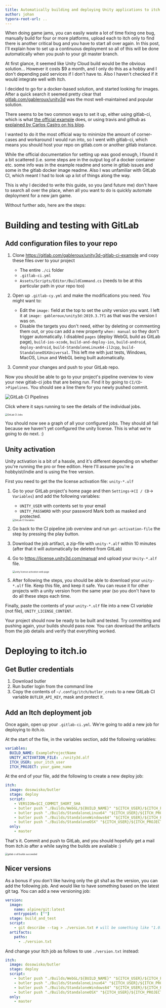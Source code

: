 ```yaml
---
title: Automatically building and deploying Unity applications to itch.io
author: johan
typora-root-url: ..
---
```


When doing game jams, you can easily waste a lot of time fixing one bug, manually build for four or more platforms, upload each to itch only to find there is another critical bug and you have to start all over again. In this post, I'll explain how to set up a continuous deployment so all of this will be done automatically when you push to your git master branch.

At first glance, it seemed like Unity Cloud build would be the obvious solution... However it costs $9 a month, and I only do this as a hobby and I don't depending paid services if I don't have to. Also I haven't checked if it would integrate well with Itch.

I decided to go for a docker-based solution, and started looking for images. After a quick search it seemed pretty clear that [gitlab.com/gableroux/unity3d](https://gitlab.com/gableroux/unity3d) was the most well-maintained and popular solution.

There seems to be two common ways to set it up, either using gitlab-ci, which is what [the official example](https://gitlab.com/gableroux/unity3d-gitlab-ci-example) does, or using travis and github as [explained by Carlos Castro on his blog](https://gitlab.com/gableroux/unity3d-gitlab-ci-example).

I wanted to do it the most official way to minimize the amount of corner-cases and workaround I would run into, so I went with gitlab-ci, which means you should host your repo on gitlab.com or another gitlab instance.

While the official documentation for setting up was good enough, I found it a bit scattered (i.e. some steps are in the output log of a docker container etc. some info was in the example readme and some in gitlab issues and some in the gitlab docker image readme. Also I was unfamiliar with GitLab CI, which meant I had to look up a lot of things along the way.

This is why I decided to write this guide, so you (and future me) don't have to search all over the place, when all you want to do is quickly automate deployment for a new jam game.

Without further ado, here are the steps:

# Building and testing with GitLab

## Add configuration files to your repo

1. Clone https://gitlab.com/gableroux/unity3d-gitlab-ci-example and copy these files over to your project
   * The entire `./ci` folder
   * `.gitlab-ci.yml`
   * `Assets/Scripts/Editor/BuildCommand.cs` (needs to be at this particular path in your repo too)

2. Open up `.gitlab-cy.yml` and make the modifications you need. You might want to:
   * Edit the `image:` field at the top to set the unity version you want. I left it at `image: gableroux/unity3d:2019.3.7f1` as that was the version I was on.
   * Disable the targets you don't need, either by deleting or commenting them out, or you can add a new property `when: manual` so they don't trigger automatically. I disabled `pages` (deploy WebGL build as GitLab page), `build-ios-xcode`, `build-and-deploy-ios`, `build-android`, `deploy-android`, `build-StandaloneLinux64-il2cpp`, `build-StandaloneOSXUniversal`. This left me with just tests, Windows, MacOS, Linux and WebGL being built automatically.
3. Commit your changes and push to your GitLab repo.

Now you should be able to go to your project's pipeline overview to view your new gitlab-ci jobs that are being run. Find it by going to `CI/CD`->`Pipelines`. You should see a line there for you newly pushed commit.

![GitLab CI Pipelines](/assets/gitlab-ci-pipelines.png)

Click where it says running to see the details of the individual jobs.

<img src="/assets/gitlab-ci-jobs.png" alt="GitLab CI Jobs" style="zoom:50%;" />

You should now see a graph of all your configured jobs. They should all fail because we haven't yet configured the unity license. This is what we're going to do next. :)

## Unity activation

Unity activation is a bit of a hassle, and it's different depending on whether you're running the pro or free edition. Here I'll assume you're a hobbyist/indie and is using the free version.

First you need to get the the license activation file: `unity-*.ulf`
  1. Go to your GitLab project's home page and then `Settings`->`CI / CD`-> `Variables`) and add the following variables:

      * `UNITY_USER` with contents set to your email
      * `UNITY_PASSWORD` with your password
        Mark both as masked and protected.

      <img src="/assets/gitlab-ci-variables.png" alt="GitLab CI Variables" style="zoom:50%;" />

2. Go back to the CI pipeline job overview and run `get-activation-file` the step by pressing the play button.

  3. Download the job artifact, a zip-file with `unity-*.alf` within 10 minutes (after that it will automatically be deleted from GitLab)

  4. Go to https://license.unity3d.com/manual and upload your `Unity-*.alf` file.

     <img src="/assets/unity-license-activation.png" alt="unity license activation web page" style="zoom:50%;" />

  5. After following the steps, you should be able to download your `unity-*.ulf` file. Keep this file, and keep it safe. You can reuse it for other projects with a unity version from the same year (so you don't have to do all these steps each time.

Finally, paste the contents of your `unity-*.ulf` file into a new CI *variable* (not file), `UNITY_LICENSE_CONTENT`.

Your project should now be ready to be built and tested. Try committing and pushing again, your builds should pass now. You can download the artifacts from the job details and verify that everything worked.

# Deploying to itch.io

## Get Butler credentials

1. Download butler
1. Run butler login from the command line
1. Copy the contents of `~/.config/itch/butler_creds` to a new GitLab CI variable `BUTLER_API_KEY`, mask and protect it.

## Add an Itch deployment job

Once again, open up your `.gitlab-ci.yml`. We're going to add a new job for deploying to itch.io.

At the start of the file, in the variables section, add the following variables:

```yml
variables:
  BUILD_NAME: ExampleProjectName
  UNITY_ACTIVATION_FILE: ./unity3d.alf
  ITCH_USER: your_itch_user
  ITCH_PROJECT: your_game_name
```

At the end of your file, add the following to create a new deploy job:

```yml
itch:
  image: dosowisko/butler
  stage: deploy
  script:
    - VERSION=$CI_COMMIT_SHORT_SHA
    - butler push "./Builds/WebGL/${BUILD_NAME}" "${ITCH_USER}/${ITCH_PROJECT}:web" --userversion $VERSION
    - butler push "./Builds/StandaloneLinux64" "${ITCH_USER}/${ITCH_PROJECT}:linux" --userversion $VERSION
    - butler push "./Builds/StandaloneWindows64" "${ITCH_USER}/${ITCH_PROJECT}:windows" --userversion $VERSION
    - butler push "./Builds/StandaloneOSX" "${ITCH_USER}/${ITCH_PROJECT}:mac" --userversion $VERSION
  only:
    - master
```

That's it. Commit and push to GitLab, and you should hopefully get a mail from itch.io after a while saying the builds are available :)

<img src="/assets/gitlab-ci-builds-suceeded.png" alt="gitlab ci all builds succeeded" style="zoom:50%;" />

## Nicer versions

As a bonus if you don't like having only the git sha1 as the version, you can add the following job. And would like to have something based on the latest git tag. You can add a new versioning job:

```yml
version:
  image:
    name: alpine/git:latest
    entrypoint: [""]
  stage: build_and_test
  script:
    - git describe --tag > ./version.txt # will be something like "1.0.0-32-g040c782"
  artifacts:
    paths:
      - ./version.txt
```

And change your itch job as follows to use `./version.txt` instead:

```yml
itch:
  image: dosowisko/butler
  stage: deploy
  script:
    - butler push "./Builds/WebGL/${BUILD_NAME}" "${ITCH_USER}/${ITCH_PROJECT}:web" --userversion-file ./version.txt
    - butler push "./Builds/StandaloneLinux64" "${ITCH_USER}/${ITCH_PROJECT}:linux" --userversion-file ./version.txt
    - butler push "./Builds/StandaloneWindows64" "${ITCH_USER}/${ITCH_PROJECT}:windows" --userversion-file ./version.txt
    - butler push "./Builds/StandaloneOSX" "${ITCH_USER}/${ITCH_PROJECT}:mac" --userversion-file ./version.txt
  only:
    - master
```